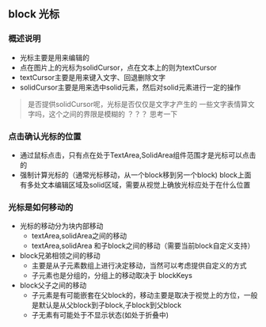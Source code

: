 ## block 光标
### 概述说明
  * 光标主要是用来编辑的
  * 点在图片上的光标为solidCursor，点在文本上的则为textCursor
  * textCursor主要是用来键入文字、回退删除文字
  * solidCursor主要是用来选中solid元素，然后对solid元素进行一定的操作
  > 是否提供solidCursor呢，光标是否仅仅是文字才产生的
    一些文字表情算文字吗，这个之间的界限是模糊的
    ？？？ 思考一下
### 点击确认光标的位置
   * 通过鼠标点击，只有点在处于TextArea,SolidArea组件范围才是光标可以点击的
   * 强制计算光标的（通常光标移动，从一个block移到另一个block)
     block上面有多处文本编辑区域及solid区域，需要从视觉上确放光标应处于在什么位置
### 光标是如何移动的
  * 光标的移动分为块内部移动
     + textArea,solidArea之间的移动
     + textArea,solidArea 和子block之间的移动（需要当前block自定义支持）
  * block兄弟相领之间的移动
     + 主要是从子元素数组上进行决定移动，当然可以考虑提供自定义的方式
     + 子元素也是分组的，分组上的移动取决于 blockKeys
  * block父子之间的移动
     + 子元素是有可能嵌套在父block的，移动主要是取决于视觉上的方位，一般是默认是从父block到子block,子block到父block
     + 子无素有可能处于不显示状态(如处于折叠中)

